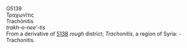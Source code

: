 <body>
  <p>G5139<br>  Τραχωνῖτις  <br> Trachōnitis  <br><i>trakh-o-nee‘-tis </i><br>From a derivative of <a href="g5138.htm">5138</a>  <i>rough</i> district; <i>Trachonitis</i>, a region of Syria: - Trachonitis.<br></p>
 </body>